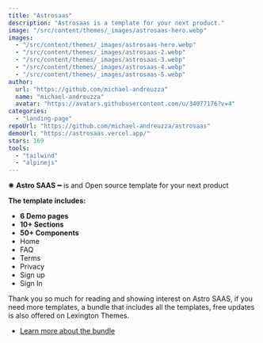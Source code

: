 ```yaml
---
title: "Astrosaas"
description: "Astrosaas is a template for your next product."
image: "/src/content/themes/_images/astrosaas-hero.webp"
images:
  - "/src/content/themes/_images/astrosaas-hero.webp"
  - "/src/content/themes/_images/astrosaas-2.webp"
  - "/src/content/themes/_images/astrosaas-3.webp"
  - "/src/content/themes/_images/astrosaas-4.webp"
  - "/src/content/themes/_images/astrosaas-5.webp"
author:
  url: "https://github.com/michael-andreuzza"
  name: "michael-andreuzza"
  avatar: "https://avatars.githubusercontent.com/u/34077176?v=4"
categories:
  - "landing-page"
repoUrl: "https://github.com/michael-andreuzza/astrosaas"
demoUrl: "https://astrosaas.vercel.app/"
stars: 169
tools:
  - "tailwind"
  - "alpinejs"
---
```


<p>✺&nbsp;<strong>Astro SAAS</strong>&nbsp;━&nbsp;is and Open source template for your next product</p>
<p><strong>The template includes:</strong></p>
<ul>
   <li><strong>6 Demo pages</strong></li>
   <li><strong>10+ Sections</strong></li>
   <li><strong>50+ Components</strong></li>
   <li>Home</li>
<li>FAQ</li>
<li>Terms</li>
<li>Privacy</li>
<li>Sign up</li>
<li>Sign In</li>
</ul>

<p>Thank you so much for reading and showing interest on Astro SAAS, if you need more templates, a bundle that includes all the templates, free updates is also offered on Lexington Themes.&nbsp;</p>
<ul>
   <li><a href="https://lexingtonthemes.com/pricing/" rel="noopener noreferrer" target="_blank" >Learn more about the bundle</a></li>
</ul>
